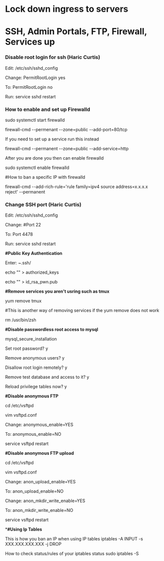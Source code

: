 # Lock down ingress to servers
# SSH, Admin Portals, FTP, Firewall, Services up



### Disable root login for ssh (Haric Curtis)

Edit: /etc/ssh/sshd_config

Change: PermitRootLogin yes

To: PermitRootLogin no

Run: service sshd restart



### How to enable and set up Firewalld 

sudo systemctl start firewalld

firewall-cmd --permenant --zone=public --add-port=80/tcp

If you need to set up a service run this instead

firewall-cmd --permanent --zone=public --add-service=http

After you are done you then can enable firewalld

sudo systemctl enable firewalld

#How to ban a specific IP with firewalld 

firewall-cmd --add-rich-rule='rule family=ipv4 source address=x.x.x.x reject' --permanent



### Change SSH port (Haric Curtis)

Edit: /etc/ssh/sshd_config

Change: #Port 22

To: Port 4478

Run: service sshd restart



**#Public Key Authentication**

Enter: ~.ssh/

echo "" > authorized_keys

echo "" > id_rsa_pwn.pub


**#Remove services you aren't usring such as tmux**

yum remove tmux

#This is another way of removing services if the yum remove does not work

rm /usr/bin/zsh 




**#Disable passwordless root access to mysql**

mysql_secure_installation

Set root password? y

Remove anonymous users? y

Disallow root login remotely? y

Remove test database and access to it? y

Reload privilege tables now? y

**#Disable anonymous FTP**

cd /etc/vsftpd

vim vsftpd.conf

Change: anonymous_enable=YES

To: anonymous_enable=NO

service vsftpd restart


**#Disable anonymous FTP upload**

cd /etc/vsftpd

vim vsftpd.conf

Change: anon_upload_enable=YES

To: anon_upload_enable=NO



Change: anon_mkdir_write_enable=YES

To: anon_mkdir_write_enable=NO

service vsftpd restart




***#Using Ip Tables**

This is how you ban an IP when using IP tables
iptables -A INPUT -s XXX.XXX.XXX.XXX -j DROP

How to check status/rules of your iptables status 
sudo iptables -S
